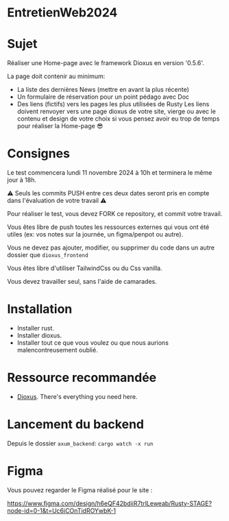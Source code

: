 # EntretienWeb2024

# Sujet

Réaliser une Home-page avec le framework Dioxus en version '0.5.6'.

La page doit contenir au minimum:
- La liste des dernières News (mettre en avant la plus récente)
- Un formulaire de réservation pour un point pédago avec Doc
- Des liens (fictifs) vers les pages les plus utilisées de Rusty
    Les liens doivent renvoyer vers une page dioxus de votre site, vierge ou avec le contenu et design de votre choix
    si vous pensez avoir eu trop de temps pour réaliser la Home-page 😎

# Consignes

Le test commencera lundi 11 novembre 2024 à 10h et terminera le même jour à 18h.

⚠️ Seuls les commits PUSH entre ces deux dates seront pris en compte dans l'évaluation de votre travail ⚠️

Pour réaliser le test, vous devez FORK ce repository, et commit votre travail.

Vous êtes libre de push toutes les ressources externes qui vous ont été utiles (ex: vos notes sur la journée, un figma/penpot ou autre).

Vous ne devez pas ajouter, modifier, ou supprimer du code dans un autre dossier que `dioxus_frontend`

Vous êtes libre d'utiliser TailwindCss ou du Css vanilla.

Vous devez travailler seul, sans l'aide de camarades.

# Installation

- Installer rust.
- Installer dioxus.
- Installer tout ce que vous voulez ou que nous aurions malencontreusement oublié.

# Ressource recommandée

- [Dioxus](https://dioxuslabs.com/). There's everything you need here.

# Lancement du backend

Depuis le dossier `axum_backend`:  `cargo watch -x run`


# Figma

Vous pouvez regarder le Figma réalisé pour le site :

https://www.figma.com/design/h6eQF42bdiiR7trlLeweab/Rusty-STAGE?node-id=0-1&t=Uc6iCOnTidROYwbK-1